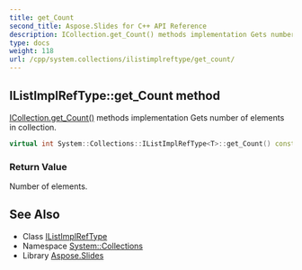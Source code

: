 ```yaml
---
title: get_Count
second_title: Aspose.Slides for C++ API Reference
description: ICollection.get_Count() methods implementation Gets number of elements in collection.
type: docs
weight: 118
url: /cpp/system.collections/ilistimplreftype/get_count/
---
```

## IListImplRefType::get_Count method


[ICollection.get_Count()](../../icollection/get_count/) methods implementation Gets number of elements in collection.

```cpp
virtual int System::Collections::IListImplRefType<T>::get_Count() const override
```


### Return Value

Number of elements.

## See Also

* Class [IListImplRefType](../)
* Namespace [System::Collections](../../)
* Library [Aspose.Slides](../../../)
